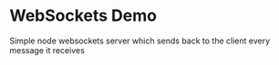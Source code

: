 # WebSockets Demo

Simple node websockets server which sends back to the client every message it receives